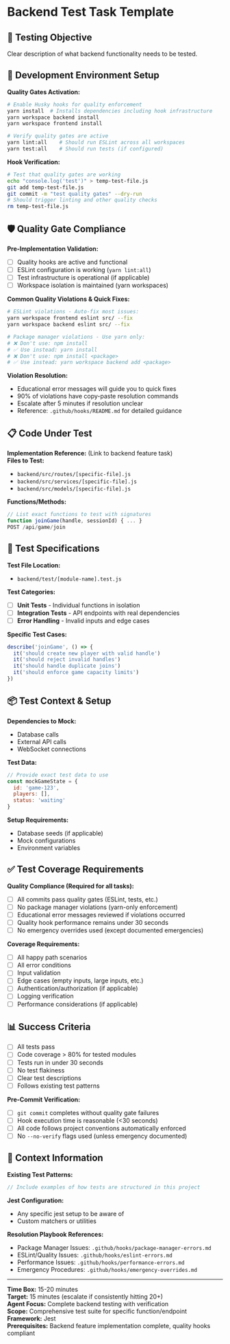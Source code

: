 # Backend Test Task Template

## 🧪 Testing Objective
Clear description of what backend functionality needs to be tested.

## 🚀 Development Environment Setup
**Quality Gates Activation:**
```bash
# Enable Husky hooks for quality enforcement
yarn install  # Installs dependencies including hook infrastructure
yarn workspace backend install
yarn workspace frontend install

# Verify quality gates are active
yarn lint:all    # Should run ESLint across all workspaces
yarn test:all    # Should run tests (if configured)
```

**Hook Verification:**
```bash
# Test that quality gates are working
echo "console.log('test')" > temp-test-file.js
git add temp-test-file.js
git commit -m "test quality gates" --dry-run
# Should trigger linting and other quality checks
rm temp-test-file.js
```

## 🛡️ Quality Gate Compliance
**Pre-Implementation Validation:**
- [ ] Quality hooks are active and functional
- [ ] ESLint configuration is working (`yarn lint:all`)
- [ ] Test infrastructure is operational (if applicable)
- [ ] Workspace isolation is maintained (yarn workspaces)

**Common Quality Violations & Quick Fixes:**
```bash
# ESLint violations - Auto-fix most issues:
yarn workspace frontend eslint src/ --fix
yarn workspace backend eslint src/ --fix

# Package manager violations - Use yarn only:
# ❌ Don't use: npm install
# ✅ Use instead: yarn install
# ❌ Don't use: npm install <package>
# ✅ Use instead: yarn workspace backend add <package>
```

**Violation Resolution:**
- Educational error messages will guide you to quick fixes
- 90% of violations have copy-paste resolution commands
- Escalate after 5 minutes if resolution unclear
- Reference: `.github/hooks/README.md` for detailed guidance

## 📋 Code Under Test
**Implementation Reference:** (Link to backend feature task)  
**Files to Test:**
- `backend/src/routes/[specific-file].js`
- `backend/src/services/[specific-file].js`
- `backend/src/models/[specific-file].js`

**Functions/Methods:**
```javascript
// List exact functions to test with signatures
function joinGame(handle, sessionId) { ... }
POST /api/game/join
```

## 🔧 Test Specifications
**Test File Location:**
- `backend/test/[module-name].test.js`

**Test Categories:**
- [ ] **Unit Tests** - Individual functions in isolation
- [ ] **Integration Tests** - API endpoints with real dependencies
- [ ] **Error Handling** - Invalid inputs and edge cases

**Specific Test Cases:**
```javascript
describe('joinGame', () => {
  it('should create new player with valid handle')
  it('should reject invalid handles')
  it('should handle duplicate joins')
  it('should enforce game capacity limits')
})
```

## 📦 Test Context & Setup
**Dependencies to Mock:**
- Database calls
- External API calls
- WebSocket connections

**Test Data:**
```javascript
// Provide exact test data to use
const mockGameState = {
  id: 'game-123',
  players: [],
  status: 'waiting'
}
```

**Setup Requirements:**
- Database seeds (if applicable)
- Mock configurations
- Environment variables

## ✅ Test Coverage Requirements
**Quality Compliance (Required for all tasks):**
- [ ] All commits pass quality gates (ESLint, tests, etc.)
- [ ] No package manager violations (yarn-only enforcement)
- [ ] Educational error messages reviewed if violations occurred
- [ ] Quality hook performance remains under 30 seconds
- [ ] No emergency overrides used (except documented emergencies)

**Coverage Requirements:**
- [ ] All happy path scenarios
- [ ] All error conditions
- [ ] Input validation
- [ ] Edge cases (empty inputs, large inputs, etc.)
- [ ] Authentication/authorization (if applicable)
- [ ] Logging verification
- [ ] Performance considerations (if applicable)

## 📊 Success Criteria
- [ ] All tests pass
- [ ] Code coverage > 80% for tested modules
- [ ] Tests run in under 30 seconds
- [ ] No test flakiness
- [ ] Clear test descriptions
- [ ] Follows existing test patterns

**Pre-Commit Verification:**
- [ ] `git commit` completes without quality gate failures
- [ ] Hook execution time is reasonable (<30 seconds)
- [ ] All code follows project conventions automatically enforced
- [ ] No `--no-verify` flags used (unless emergency documented)

## 🔗 Context Information
**Existing Test Patterns:**
```javascript
// Include examples of how tests are structured in this project
```

**Jest Configuration:**
- Any specific jest setup to be aware of
- Custom matchers or utilities

**Resolution Playbook References:**
- Package Manager Issues: `.github/hooks/package-manager-errors.md`
- ESLint/Quality Issues: `.github/hooks/eslint-errors.md`  
- Performance Issues: `.github/hooks/performance-errors.md`
- Emergency Procedures: `.github/hooks/emergency-overrides.md`

---
**Time Box:** 15-20 minutes  
**Target:** 15 minutes (escalate if consistently hitting 20+)  
**Agent Focus:** Complete backend testing with verification  
**Scope:** Comprehensive test suite for specific function/endpoint  
**Framework:** Jest  
**Prerequisites:** Backend feature implementation complete, quality hooks compliant
